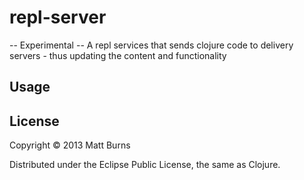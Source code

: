 # repl-server

-- Experimental --
A repl services that sends clojure code to delivery servers - thus updating the content and functionality

## Usage


## License

Copyright © 2013 Matt Burns

Distributed under the Eclipse Public License, the same as Clojure.
